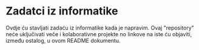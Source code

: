 # Zadatci iz informatike
Ovdje ću stavljati zadaću iz informatike kada je napravim.
Ovaj "repository" neće uključivati veče i kolaborativne projekte no linkove na iste ću objaviti,
između ostalog, u ovom README dokumentu.
